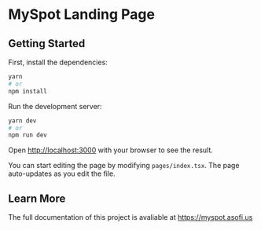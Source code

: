# MySpot Landing Page

## Getting Started

First, install the dependencies:

```bash
yarn
# or
npm install
```

Run the development server:

```bash
yarn dev
# or
npm run dev
```

Open [http://localhost:3000](http://localhost:3000) with your browser to see the result.

You can start editing the page by modifying `pages/index.tsx`. The page auto-updates as you edit the file.

## Learn More

The full documentation of this project is avaliable at https://myspot.asofi.us